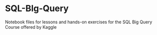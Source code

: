 # SQL-BIg-Query
Notebook files for lessons and hands-on exercises for the SQL Big Query Course offered by Kaggle
